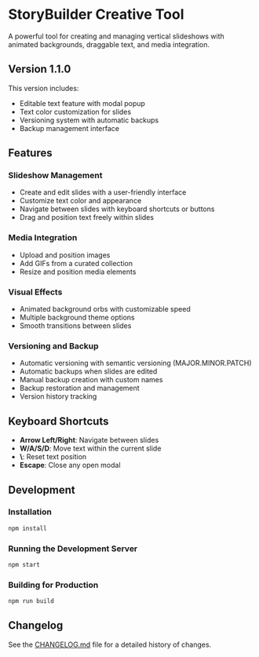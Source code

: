# StoryBuilder Creative Tool

A powerful tool for creating and managing vertical slideshows with animated backgrounds, draggable text, and media integration.

## Version 1.1.0

This version includes:
- Editable text feature with modal popup
- Text color customization for slides
- Versioning system with automatic backups
- Backup management interface

## Features

### Slideshow Management
- Create and edit slides with a user-friendly interface
- Customize text color and appearance
- Navigate between slides with keyboard shortcuts or buttons
- Drag and position text freely within slides

### Media Integration
- Upload and position images
- Add GIFs from a curated collection
- Resize and position media elements

### Visual Effects
- Animated background orbs with customizable speed
- Multiple background theme options
- Smooth transitions between slides

### Versioning and Backup
- Automatic versioning with semantic versioning (MAJOR.MINOR.PATCH)
- Automatic backups when slides are edited
- Manual backup creation with custom names
- Backup restoration and management
- Version history tracking

## Keyboard Shortcuts

- **Arrow Left/Right**: Navigate between slides
- **W/A/S/D**: Move text within the current slide
- **\\**: Reset text position
- **Escape**: Close any open modal

## Development

### Installation
```bash
npm install
```

### Running the Development Server
```bash
npm start
```

### Building for Production
```bash
npm run build
```

## Changelog

See the [CHANGELOG.md](./CHANGELOG.md) file for a detailed history of changes.  
